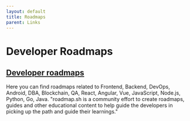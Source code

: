 ```yaml
---
layout: default
title: Roadmaps
parent: Links
---
```


# Developer Roadmaps

## [Developer roadmaps](https://roadmap.sh/)
Here you can find roadmaps related to Frontend, Backend, DevOps, Android, DBA, Blockchain, QA, React, Angular, Vue, JavaScript, Node.js, Python, Go, Java.
"roadmap.sh is a community effort to create roadmaps, guides and other educational content to help guide the developers in picking up the path and guide their learnings."